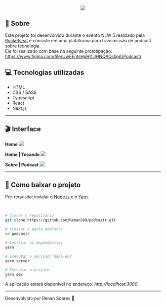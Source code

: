 <h1 align="center">
    <img src="https://ik.imagekit.io/zqxyh6u3ylz/Logo_Podcastr_Dbx5CtbhN.png">
</h1>

## 📃 Sobre
Este projeto foi desenvolvido durante o evento NLW 5 realizado pela <a href="https://rocketseat.com.br/" target="_blank">Rocketseat</a> e consiste em uma plataforma para transmissão de podcast sobre tecnologia. <br>
Ele foi realizado com base na seguinte prototipação:
<a href="https://www.figma.com/file/UwFEntsHpHYJlHNQAQr4gA/Podcastr" target="_blank">https://www.figma.com/file/UwFEntsHpHYJlHNQAQr4gA/Podcastr</a>


## 💻 Tecnologias utilizadas
<ul>
    <li>HTML</li>
    <li>CSS / SASS</li>
    <li>Typescript</li>
    <li>React</li>
    <li>Next.js</li>
</ul>

---
## 🎬 Interface 
<strong>Home</strong>
<img src="https://ik.imagekit.io/zqxyh6u3ylz/01_3ddjR5NyEw.jpg">

<strong>Home | Tocando</strong>
<img src="https://ik.imagekit.io/zqxyh6u3ylz/02_3UlbOVMyB.jpg">

<strong>Sobre | Podcast</strong>
<img src="https://ik.imagekit.io/zqxyh6u3ylz/03_QPXxHJdL8.jpg">

---
## 📁 Como baixar o projeto
<p>
Pré-requisito: instalar o <a href="https://nodejs.org/en/" target="_blank">Node.js</a> e o <a href="https://yarnpkg.com/" target="_blank">Yarn</a>. 
</p><br>

```bash
# Clonar o repositório
git clone https://github.com/RenanS80/podcastr.git

# Acessar a pasta podcastr
cd podcastr

# Instalar as dependências
yarn

# Executar o servidor back-end
yarn server

# Executar o projeto
yarn dev
```

<p>A aplicação estará disponível no endereço: <i>http://localhost:3000</i></p>

---
Desenvolvido por Renan Soares 🤙